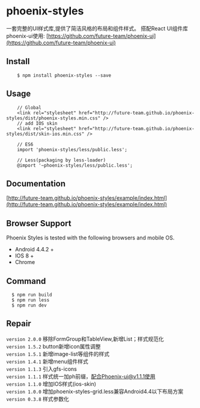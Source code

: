 # phoenix-styles
一套完整的UI样式库,提供了简洁风格的布局和组件样式。
搭配React UI组件库phoenix-ui使用: [https://github.com/future-team/phoenix-ui](https://github.com/future-team/phoenix-ui)

## Install
```
    $ npm install phoenix-styles --save
```

## Usage

```
    // Global
    <link rel="stylesheet" href="http://future-team.github.io/phoenix-styles/dist/phoenix-styles.min.css" />
    // add IOS skin
    <link rel="stylesheet" href="http://future-team.github.io/phoenix-styles/dist/skin-ios.min.css" />

    // ES6
    import 'phoenix-styles/less/public.less';

    // Less(packaging by less-loader)
    @import '~phoenix-styles/less/public.less';
```

## Documentation

[http://future-team.github.io/phoenix-styles/example/index.html](http://future-team.github.io/phoenix-styles/example/index.html)

## Browser Support
Phoenix Styles is tested with the following browsers and mobile OS.

- Android 4.4.2 +
- IOS 8 +
- Chrome

## Command

```
  $ npm run build
  $ npm run less 
  $ npm run dev
```

## Repair

`version 2.0.0` 移除FormGroup和TableView,新增List；样式规范化 <br/>
`version 1.5.2` button新增icon属性调整 <br/>
`version 1.5.1` 新增image-list等组件的样式 <br/>
`version 1.4.1` 新增menu组件样式 <br/>
`version 1.1.3` 引入gfs-icons <br/>
`version 1.1.1` 样式统一加ph前缀，配合Phoenix-ui@v1.1.1使用 <br/>
`version 1.1.0` 增加IOS样式(ios-skin) <br/>
`version 1.0.0` 增加phoenix-styles-grid.less兼容Android4.4以下布局方案 <br/>
`version 0.3.8` 样式参数化 <br/>